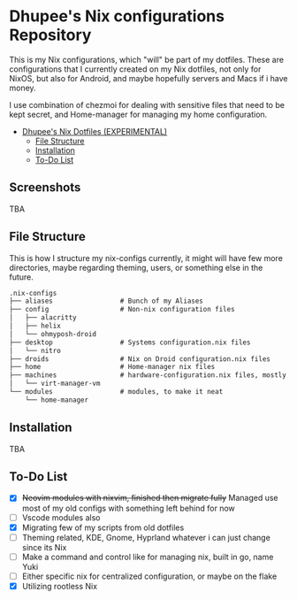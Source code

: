 # Dhupee's Nix configurations Repository

This is my Nix configurations, which "will" be part of my dotfiles. These are configurations that I currently created on my Nix dotfiles, not only for NixOS, but also for Android, and maybe hopefully servers and Macs if i have money.

I use combination of chezmoi for dealing with sensitive files that need to be kept secret, and Home-manager for managing my home configuration.

<!--toc:start-->

- [Dhupee's Nix Dotfiles (EXPERIMENTAL)](#dhupees-nix-dotfiles-experimental)
  - [File Structure](#file-structure)
  - [Installation](#installation)
  - [To-Do List](#to-do-list)
  <!--toc:end-->

## Screenshots

TBA

## File Structure

This is how I structure my nix-configs currently, it might will have few more directories, maybe regarding theming, users, or something else in the future.

```txt
.nix-configs
├── aliases                 # Bunch of my Aliases
├── config                  # Non-nix configuration files
│   ├── alacritty
│   ├── helix
│   └── ohmyposh-droid
├── desktop                 # Systems configuration.nix files
│   └── nitro
├── droids                  # Nix on Droid configuration.nix files
├── home                    # Home-manager nix files
├── machines                # hardware-configuration.nix files, mostly for backups
│   └── virt-manager-vm
└── modules                 # modules, to make it neat
    └── home-manager
```

## Installation

TBA

## To-Do List

- [x] ~~Neovim modules with nixvim, finished then migrate fully~~ Managed use most of my old configs with something left behind for now
- [ ] Vscode modules also
- [x] Migrating few of my scripts from old dotfiles
- [ ] Theming related, KDE, Gnome, Hyprland whatever i can just change since its Nix
- [ ] Make a command and control like for managing nix, built in go, name Yuki
- [ ] Either specific nix for centralized configuration, or maybe on the flake
- [x] Utilizing rootless Nix
